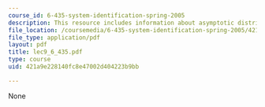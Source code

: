 ```yaml
---
course_id: 6-435-system-identification-spring-2005
description: This resource includes information about asymptotic distribution of PEM.
file_location: /coursemedia/6-435-system-identification-spring-2005/421a9e228140fc8e47002d404223b9bb_lec9_6_435.pdf
file_type: application/pdf
layout: pdf
title: lec9_6_435.pdf
type: course
uid: 421a9e228140fc8e47002d404223b9bb

---
```

None